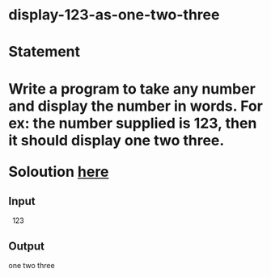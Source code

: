 # display-123-as-one-two-three
<h1>Statement<h1>
<p>Write a program to take any number and display the number in words. For ex: the number supplied is 123, then it should display one two three.</p>
  <p>Soloution <a target="_blank" href="https://github.com/Winay-Chowdary66/display-123-as-one-two-three/blob/main/123-as-one-two-three" title="Source Code">here</a></p>
  <h2>Input</h2>
  <p>&nbsp; 123</p>
  <h2>Output</h2>
  <p>one two three</p>
